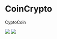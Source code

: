 # CoinCrypto


CyptoCoin

<p>
   <img src="[https://picsum.photos/100/100](https://imgur.com/AtO6W6n)" >
    <img src="[https://picsum.photos/100/100](https://imgur.com/AtO6W6n)" >
</p>
